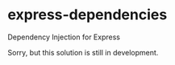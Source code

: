 # express-dependencies

Dependency Injection for Express

Sorry, but this solution is still in development.
